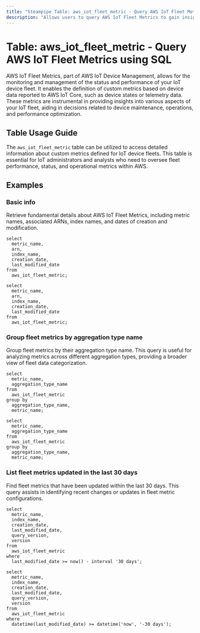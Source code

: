 ```yaml
---
title: "Steampipe Table: aws_iot_fleet_metric - Query AWS IoT Fleet Metrics using SQL"
description: "Allows users to query AWS IoT Fleet Metrics to gain insights into each fleet metric's configuration, including ARN, creation date, and aggregation information."
---
```


# Table: aws_iot_fleet_metric - Query AWS IoT Fleet Metrics using SQL

AWS IoT Fleet Metrics, part of AWS IoT Device Management, allows for the monitoring and management of the status and performance of your IoT device fleet. It enables the definition of custom metrics based on device data reported to AWS IoT Core, such as device states or telemetry data. These metrics are instrumental in providing insights into various aspects of your IoT fleet, aiding in decisions related to device maintenance, operations, and performance optimization.

## Table Usage Guide

The `aws_iot_fleet_metric` table can be utilized to access detailed information about custom metrics defined for IoT device fleets. This table is essential for IoT administrators and analysts who need to oversee fleet performance, status, and operational metrics within AWS.

## Examples

### Basic info
Retrieve fundamental details about AWS IoT Fleet Metrics, including metric names, associated ARNs, index names, and dates of creation and modification.

```sql+postgres
select
  metric_name,
  arn,
  index_name,
  creation_date,
  last_modified_date
from
  aws_iot_fleet_metric;
```

```sql+sqlite
select
  metric_name,
  arn,
  index_name,
  creation_date,
  last_modified_date
from
  aws_iot_fleet_metric;
```

### Group fleet metrics by aggregation type name
Group fleet metrics by their aggregation type name. This query is useful for analyzing metrics across different aggregation types, providing a broader view of fleet data categorization.

```sql+postgres
select
  metric_name,
  aggregation_type_name
from
  aws_iot_fleet_metric
group by
  aggregation_type_name,
  metric_name;
```

```sql+sqlite
select
  metric_name,
  aggregation_type_name
from
  aws_iot_fleet_metric
group by
  aggregation_type_name,
  metric_name;
```

### List fleet metrics updated in the last 30 days
Find fleet metrics that have been updated within the last 30 days. This query assists in identifying recent changes or updates in fleet metric configurations.

```sql+postgres
select
  metric_name,
  index_name,
  creation_date,
  last_modified_date,
  query_version,
  version
from
  aws_iot_fleet_metric
where
  last_modified_date >= now() - interval '30 days';
```

```sql+sqlite
select
  metric_name,
  index_name,
  creation_date,
  last_modified_date,
  query_version,
  version
from
  aws_iot_fleet_metric
where
  datetime(last_modified_date) >= datetime('now', '-30 days');
```
